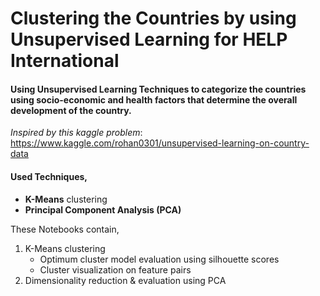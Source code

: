 # Clustering the Countries by using Unsupervised Learning for HELP International

#### Using Unsupervised Learning Techniques to categorize the countries using socio-economic and health factors that determine the overall development of the country.

*Inspired by this kaggle problem*: https://www.kaggle.com/rohan0301/unsupervised-learning-on-country-data

#### Used Techniques,
 - **K-Means** clustering
 - **Principal Component Analysis (PCA)** 

These Notebooks contain,
1) K-Means clustering
   - Optimum cluster model evaluation using silhouette scores
   - Cluster visualization on feature pairs
2) Dimensionality reduction & evaluation using PCA
